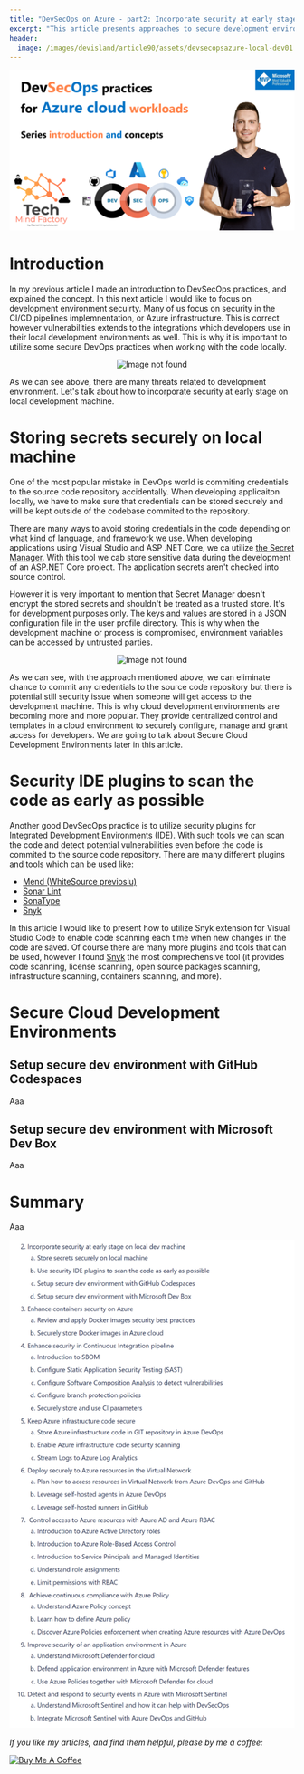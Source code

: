 ```yaml
---
title: "DevSecOps on Azure - part2: Incorporate security at early stage on local dev machine"
excerpt: "This article presents approaches to secure development environment"
header:
  image: /images/devisland/article90/assets/devsecopsazure-local-dev01.png
---
```


<p align="center">
<img src="/images/devisland/article90/assets/devsecopsazure-local-dev01.png?raw=true" alt="DevSecOps on Azure - part2"/>
</p>

# Introduction

In my previous article I made an introduction to DevSecOps practices, and explained the concept. In this next article I would like to focus on development environment secuirty. Many of us focus on security in the CI/CD pipelines implemnentation, or Azure infrastructure. This is correct however vulnerabilities extends to the integrations which developers use in their local development environments as well. This is why it is important to utilize some secure DevOps practices when working with the code locally.

<p align="center">
<img src="/images/devisland/article90/assets/ddevsecopsazure-local-dev02.png?raw=true" alt="Image not found"/>
</p>

As we can see above, there are many threats related to development environment. Let's talk about how to incorporate security at early stage on local development machine.


# Storing secrets securely on local machine

One of the most popular mistake in DevOps world is commiting credentials to the source code repository accidentally. When developing applicaiton locally, we have to make sure that credentials can be stored securely and will be kept outside of the codebase commited to the repository.

There are many ways to avoid storing credentials in the code depending on what kind of language, and framework we use. When developing applications using Visual Studio and ASP .NET Core, we ca utilize [the Secret Manager](https://docs.microsoft.com/en-us/aspnet/core/security/app-secrets?view=aspnetcore-6.0&tabs=windows). With this tool we cab store sensitive data during the development of an ASP.NET Core project. The application secrets aren't checked into source control.

However it is very important to mention that Secret Manager  doesn't encrypt the stored secrets and shouldn't be treated as a trusted store. It's for development purposes only. The keys and values are stored in a JSON configuration file in the user profile directory. This is why when the development machine or process is compromised, environment variables can be accessed by untrusted parties.

<p align="center">
<img src="/images/devisland/article90/assets/ddevsecopsazure-local-dev03.png?raw=true" alt="Image not found"/>
</p>

As we can see, with the approach mentioned above, we can eliminate chance to commit any credentials to the source code repository but there is potential still security issue when someone will get access to the development machine. This is why cloud development environments are becoming more and more popular. They provide centralized control and templates in a cloud environment to securely configure, manage and grant access for developers. We are going to talk about Secure Cloud Development Environments later in this article.

# Security IDE plugins to scan the code as early as possible

Another good DevSecOps practice is to utilize security plugins for Integrated Development Environments (IDE). With such tools we can scan the code and detect potential vulnerabilities even before the code is commited to the source code repository. There are many different plugins and tools which can be used like:

* [Mend (WhiteSource previoslu)](https://www.mend.io/ide-integration/#form)
* [Sonar Lint](https://www.sonarsource.com/solutions/our-unique-approach/)
* [SonaType](https://marketplace.visualstudio.com/items?itemName=SonatypeCommunity.vscode-iq-plugin)
* [Snyk](https://marketplace.visualstudio.com/items?itemName=snyk-security.snyk-vulnerability-scanner)

In this article I would like to present how to utilize Snyk extension for Visual Studio Code to enable code scanning each time when new changes in the code are saved. Of course there are many more plugins and tools that can be used, however I found [Snyk](https://snyk.io/) the most comprechensive tool (it provides code scanning, license scanning, open source packages scanning, infrastructure scanning, containers scanning, and more).


# Secure Cloud Development Environments

## Setup secure dev environment with GitHub Codespaces

Aaa

## Setup secure dev environment with Microsoft Dev Box

Aaa


# Summary

Aaa

<p align="center">
<img src="/images/devisland/article89/assets/devsecopsazure-intro-10.PNG?raw=true" alt="Image not found"/>
</p>



*If you like my articles, and find them helpful, please by me a coffee:*

<a href="https://www.buymeacoffee.com/techmindfactory" target="_blank"><img src="https://cdn.buymeacoffee.com/buttons/v2/arial-red.png" alt="Buy Me A Coffee" style="height: 60px !important;width: 217px !important;" ></a>